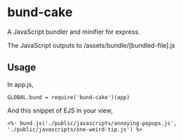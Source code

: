 # bund-cake

A JavaScript bundler and minifier for express.

The JavaScript outputs to /assets/bundle/[bundled-file].js

## Usage
In app.js, 
```
GLOBAL.bund = require('bund-cake')(app)
```

And this snippet of EJS in your view,

```
<%- bund.js('./public/javascripts/annoying-popups.js', './public/javascripts/one-weird-tip.js') %>
```

